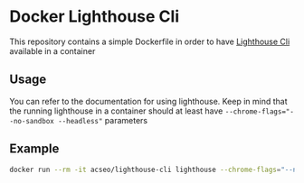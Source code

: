 # Docker Lighthouse Cli

This repository contains a simple Dockerfile in order to have [Lighthouse Cli](https://github.com/GoogleChrome/lighthouse/) available in a container


## Usage

You can refer to the documentation for using lighthouse. Keep in mind that the running lighthouse in a container should at least have `--chrome-flags="--no-sandbox --headless"` parameters

## Example

```bash
docker run --rm -it acseo/lighthouse-cli lighthouse --chrome-flags="--no-sandbox --headless" --no-enable-error-reporting https://airhorner.com/
```
